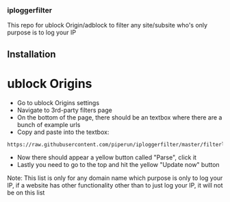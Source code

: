 ### iploggerfilter
This repo for ublock Origin/adblock to filter any site/subsite who's only purpose is to log your IP

## Installation

# ublock Origins
  - Go to ublock Origins settings
  - Navigate to 3rd-party filters page
  - On the bottom of the page, there should be an textbox where there are a bunch of example urls
  - Copy and paste into the textbox:
  ```
  https://raw.githubusercontent.com/piperun/iploggerfilter/master/filterlist
  ```
  - Now there should appear a yellow button called "Parse", click it
  - Lastly you need to go to the top and hit the yellow "Update now" button

Note: This list is only for any domain name which purpose is only to log your IP, if a website has other functionality
other than to just log your IP, it will not be on this list
